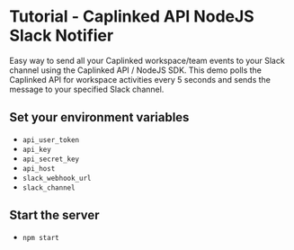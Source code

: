 # Tutorial - Caplinked API NodeJS Slack Notifier

Easy way to send all your Caplinked workspace/team events to your Slack channel using the Caplinked API / NodeJS SDK. This demo polls the Caplinked API for workspace activities every 5 seconds and sends the message to your specified Slack channel.

## Set your environment variables

- ```api_user_token```
- ```api_key```
- ```api_secret_key```
- ```api_host```
- ```slack_webhook_url```
- ```slack_channel```

## Start the server

- ```npm start```
